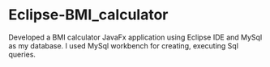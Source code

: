 # Eclipse-BMI_calculator
Developed a BMI calculator JavaFx application using Eclipse IDE and MySql as my database. I used MySql workbench for creating, executing Sql queries.
